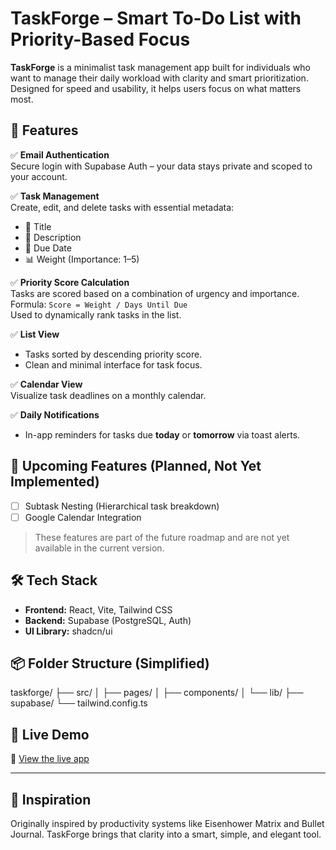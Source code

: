 # TaskForge – Smart To-Do List with Priority-Based Focus

**TaskForge** is a minimalist task management app built for individuals who want to manage their daily workload with clarity and smart prioritization. Designed for speed and usability, it helps users focus on what matters most.

## 🚀 Features

✅ **Email Authentication**  
Secure login with Supabase Auth – your data stays private and scoped to your account.

✅ **Task Management**  
Create, edit, and delete tasks with essential metadata:
- 📌 Title
- 📃 Description
- 📅 Due Date
- 📊 Weight (Importance: 1–5)

✅ **Priority Score Calculation**  
Tasks are scored based on a combination of urgency and importance.  
Formula: `Score = Weight / Days Until Due`  
Used to dynamically rank tasks in the list.

✅ **List View**  
- Tasks sorted by descending priority score.
- Clean and minimal interface for task focus.

✅ **Calendar View**  
Visualize task deadlines on a monthly calendar.

✅ **Daily Notifications**  
- In-app reminders for tasks due **today** or **tomorrow** via toast alerts.

## 🔧 Upcoming Features (Planned, Not Yet Implemented)
- [ ] Subtask Nesting (Hierarchical task breakdown)
- [ ] Google Calendar Integration

> These features are part of the future roadmap and are not yet available in the current version.

## 🛠 Tech Stack

- **Frontend:** React, Vite, Tailwind CSS
- **Backend:** Supabase (PostgreSQL, Auth)
- **UI Library:** shadcn/ui

## 📦 Folder Structure (Simplified)

taskforge/
├── src/
│ ├── pages/
│ ├── components/
│ └── lib/
├── supabase/
└── tailwind.config.ts


## 📸 Live Demo  
🔗 [View the live app](https://your-vercel-link-here.vercel.app)

---

## 🧠 Inspiration  
Originally inspired by productivity systems like Eisenhower Matrix and Bullet Journal. TaskForge brings that clarity into a smart, simple, and elegant tool.


